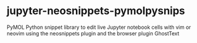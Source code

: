 # jupyter-neosnippets-pymolpysnips
PyMOL Python snippet library to edit live Jupyter notebook cells with vim or neovim using the neosnippets plugin and the browser plugin GhostText
